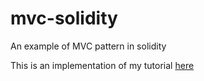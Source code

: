 # mvc-solidity
An example of MVC pattern in solidity

This is an implementation of my tutorial [here]()
